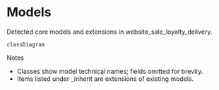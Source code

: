 # Models

Detected core models and extensions in website_sale_loyalty_delivery.

```mermaid
classDiagram
```

Notes
- Classes show model technical names; fields omitted for brevity.
- Items listed under _inherit are extensions of existing models.
